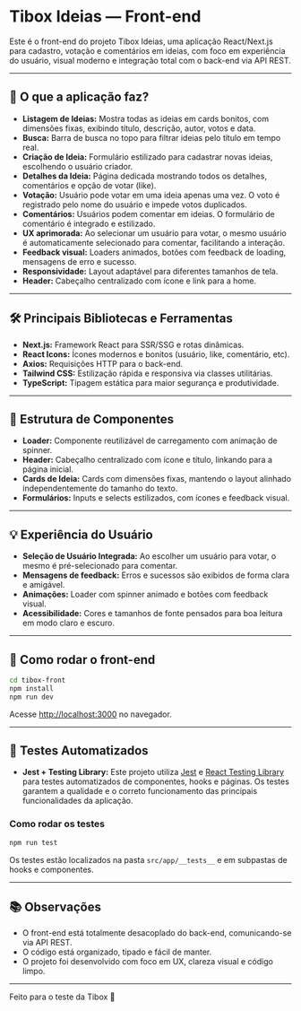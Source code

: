 # Tibox Ideias — Front-end

Este é o front-end do projeto Tibox Ideias, uma aplicação React/Next.js para cadastro, votação e comentários em ideias, com foco em experiência do usuário, visual moderno e integração total com o back-end via API REST.

---

## 🚀 O que a aplicação faz?

- **Listagem de Ideias:** Mostra todas as ideias em cards bonitos, com dimensões fixas, exibindo título, descrição, autor, votos e data.
- **Busca:** Barra de busca no topo para filtrar ideias pelo título em tempo real.
- **Criação de Ideia:** Formulário estilizado para cadastrar novas ideias, escolhendo o usuário criador.
- **Detalhes da Ideia:** Página dedicada mostrando todos os detalhes, comentários e opção de votar (like).
- **Votação:** Usuário pode votar em uma ideia apenas uma vez. O voto é registrado pelo nome do usuário e impede votos duplicados.
- **Comentários:** Usuários podem comentar em ideias. O formulário de comentário é integrado e estilizado.
- **UX aprimorada:** Ao selecionar um usuário para votar, o mesmo usuário é automaticamente selecionado para comentar, facilitando a interação.
- **Feedback visual:** Loaders animados, botões com feedback de loading, mensagens de erro e sucesso.
- **Responsividade:** Layout adaptável para diferentes tamanhos de tela.
- **Header:** Cabeçalho centralizado com ícone e link para a home.

---

## 🛠️ Principais Bibliotecas e Ferramentas

- **Next.js:** Framework React para SSR/SSG e rotas dinâmicas.
- **React Icons:** Ícones modernos e bonitos (usuário, like, comentário, etc).
- **Axios:** Requisições HTTP para o back-end.
- **Tailwind CSS:** Estilização rápida e responsiva via classes utilitárias.
- **TypeScript:** Tipagem estática para maior segurança e produtividade.

---

## 📁 Estrutura de Componentes

- **Loader:** Componente reutilizável de carregamento com animação de spinner.
- **Header:** Cabeçalho centralizado com ícone e título, linkando para a página inicial.
- **Cards de Ideia:** Cards com dimensões fixas, mantendo o layout alinhado independentemente do tamanho do texto.
- **Formulários:** Inputs e selects estilizados, com ícones e feedback visual.

---

## 💡 Experiência do Usuário

- **Seleção de Usuário Integrada:** Ao escolher um usuário para votar, o mesmo é pré-selecionado para comentar.
- **Mensagens de feedback:** Erros e sucessos são exibidos de forma clara e amigável.
- **Animações:** Loader com spinner animado e botões com feedback visual.
- **Acessibilidade:** Cores e tamanhos de fonte pensados para boa leitura em modo claro e escuro.

---

## 🔗 Como rodar o front-end

```bash
cd tibox-front
npm install
npm run dev
```

Acesse [http://localhost:3000](http://localhost:3000) no navegador.

---

## 🧪 Testes Automatizados

- **Jest + Testing Library:** Este projeto utiliza [Jest](https://jestjs.io/) e [React Testing Library](https://testing-library.com/docs/react-testing-library/intro/) para testes automatizados de componentes, hooks e páginas. Os testes garantem a qualidade e o correto funcionamento das principais funcionalidades da aplicação.

### Como rodar os testes

```bash
npm run test
```

Os testes estão localizados na pasta `src/app/__tests__` e em subpastas de hooks e componentes.

---

## 📚 Observações

- O front-end está totalmente desacoplado do back-end, comunicando-se via API REST.
- O código está organizado, tipado e fácil de manter.
- O projeto foi desenvolvido com foco em UX, clareza visual e código limpo.

---

Feito para o teste da Tibox 🚀